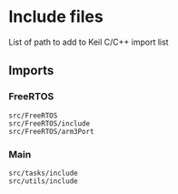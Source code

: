 # Include files

List of path to add to Keil C/C++ import list

## Imports

### FreeRTOS

```path
src/FreeRTOS
src/FreeRTOS/include
src/FreeRTOS/arm3Port
```

### Main

```path
src/tasks/include
src/utils/include
```
